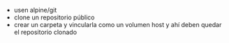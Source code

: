 - usen alpine/git
- clone un repositorio público
- crear un carpeta y vincularla como un volumen host y ahí deben quedar el repositorio clonado
